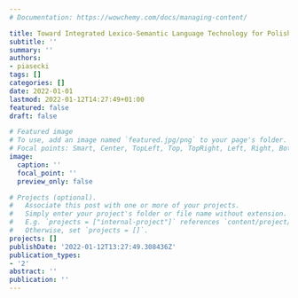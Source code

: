```yaml
---
# Documentation: https://wowchemy.com/docs/managing-content/

title: Toward Integrated Lexico-Semantic Language Technology for Polish
subtitle: ''
summary: ''
authors:
- piasecki
tags: []
categories: []
date: 2022-01-01
lastmod: 2022-01-12T14:27:49+01:00
featured: false
draft: false

# Featured image
# To use, add an image named `featured.jpg/png` to your page's folder.
# Focal points: Smart, Center, TopLeft, Top, TopRight, Left, Right, BottomLeft, Bottom, BottomRight.
image:
  caption: ''
  focal_point: ''
  preview_only: false

# Projects (optional).
#   Associate this post with one or more of your projects.
#   Simply enter your project's folder or file name without extension.
#   E.g. `projects = ["internal-project"]` references `content/project/deep-learning/index.md`.
#   Otherwise, set `projects = []`.
projects: []
publishDate: '2022-01-12T13:27:49.308436Z'
publication_types:
- '2'
abstract: ''
publication: ''
---
```

